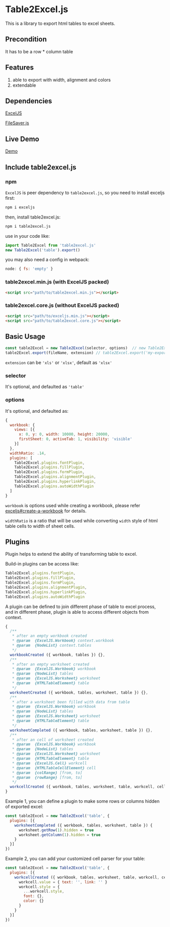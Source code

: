 # Table2Excel.js

This is a library to export html tables to excel sheets.

## Precondition

It has to be a row * column table

## Features

1. able to export with width, alignment and colors
2. extendable

## Dependencies

[ExcelJS](https://github.com/guyonroche/exceljs)

[FileSaver.js](https://github.com/eligrey/FileSaver.js)

## Live Demo

[Demo](https://jackgit.github.io/table2excel.js/index.html)

## Include table2excel.js

### npm

`ExcelJS` is peer dependency to `table2excel.js`, so you need to install exceljs first:

```bash
npm i exceljs
```

then, install table2excel.js:

```bash
npm i table2excel.js
```

use in your code like:

```js
import Table2Excel from 'table2excel.js'
new Table2Excel('table').export()
```

you may also need a config in webpack:

```js
node: { fs: 'empty' }
```

### table2excel.min.js (with ExcelJS packed)

```html
<script src="path/to/table2excel.min.js"></script>
```

### table2excel.core.js (without ExcelJS packed)

```html
<script src="path/to/exceljs.min.js"></script>
<script src="path/to/table2excel.core.js"></script>
```

## Basic Usage

```js
const table2Excel = new Table2Excel(selector, options)  // new Table2Excel('table')
table2Excel.export(fileName, extension) // table2Excel.export('my-exported-table', 'xlsx')
```

`extension` can be `'xls'` or `'xlsx'`, default as `'xlsx'`

### selector

It's optional, and defaulted as `'table'`

### options

It's optional, and defaulted as:

```js
{
  workbook: {
    views: [{
      x: 0, y: 0, width: 10000, height: 20000,
      firstSheet: 0, activeTab: 1, visibility: 'visible'
    }]
  },
  widthRatio: .14,
  plugins: [
    Table2Excel.plugins.fontPlugin,
    Table2Excel.plugins.fillPlugin,
    Table2Excel.plugins.formPlugin,
    Table2Excel.plugins.alignmentPlugin,
    Table2Excel.plugins.hyperlinkPlugin,
    Table2Excel.plugins.autoWidthPlugin
  ]
}
```

`workbook` is options used while creating a workbook, please refer [exceljs#create-a-workbook](https://github.com/guyonroche/exceljs#create-a-workbook) for details.

`widthRatio` is a ratio that will be used while converting `width` style of html table cells to width of sheet cells.

## Plugins

Plugin helps to extend the ability of transforming table to excel.

Build-in plugins can be access like:

```js
Table2Excel.plugins.fontPlugin,
Table2Excel.plugins.fillPlugin,
Table2Excel.plugins.formPlugin,
Table2Excel.plugins.alignmentPlugin,
Table2Excel.plugins.hyperlinkPlugin,
Table2Excel.plugins.autoWidthPlugin
```

A plugin can be defined to join different phase of table to excel process, and in different phase, plugin is able to access different objects from context.

```js
{
  /**
   * after an empty workbook created
   * @param  {ExcelJS.Workbook} context.workbook
   * @param  {NodeList} context.tables   
   */
  workbookCreated ({ workbook, tables }) {},
  /**
   * after an empty worksheet created
   * @param  {ExcelJS.Workbook} workbook
   * @param  {NodeList} tables
   * @param  {ExcelJS.Worksheet} worksheet
   * @param  {HTMLTableElement} table
   */
  worksheetCreated ({ workbook, tables, worksheet, table }) {},
  /**
   * after a worksheet been filled with data from table
   * @param  {ExcelJS.Workbook} workbook
   * @param  {NodeList} tables
   * @param  {ExcelJS.Worksheet} worksheet
   * @param  {HTMLTableElement} table
   */
  worksheetCompleted ({ workbook, tables, worksheet, table }) {},
  /**
   * after an cell of worksheet created
   * @param  {ExcelJS.Workbook} workbook
   * @param  {NodeList} tables
   * @param  {ExcelJS.Worksheet} worksheet
   * @param  {HTMLTableElement} table
   * @param  {ExcelJS.Cell} workcell
   * @param  {HTMLTableCellElement} cell
   * @param  {colRange} [from, to]
   * @param  {rowRange} [from, to]
   */
  workcellCreated ({ workbook, tables, worksheet, table, workcell, cell, cellStyle, colRange, rowRange }) {}
}
```


Example 1, you can define a plugin to make some rows or columns hidden of exported excel:

```js
const table2Excel = new Table2Excel('table', {
  plugins: [{
    worksheetCompleted ({ workbook, tables, worksheet, table }) {
      worksheet.getRow(1).hidden = true
      worksheet.getColumn(1).hidden = true
    }
  }]
})
```

Example 2, you can add your customized cell parser for your table:

```js
const table2Excel = new Table2Excel('table', {
  plugins: [{
    workcellCreated ({ workbook, tables, worksheet, table, workcell, cell, cellStyle, rowRange, colRange }) {
      workcell.value = { text: '', link: '' }
      workcell.style = {
        ...workcell.style,
        font: {},
        color: {}
      }
    }
  }]
})
```
